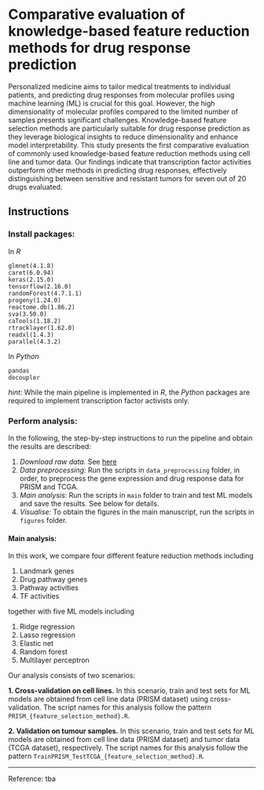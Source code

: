# Comparative evaluation of knowledge-based feature reduction methods for drug response prediction

Personalized medicine aims to tailor medical treatments to individual patients, and predicting drug responses from molecular profiles using machine learning (ML) is crucial for this goal. However, the high dimensionality of molecular profiles compared to the limited number of samples presents significant challenges. Knowledge-based feature selection methods are particularly suitable for drug response prediction as they leverage biological insights to reduce dimensionality and enhance model interpretability. This study presents the first comparative evaluation of commonly used knowledge-based feature reduction methods using cell line and tumor data. Our findings indicate that transcription factor activities outperform other methods in predicting drug responses, effectively distinguishing between sensitive and resistant tumors for seven out of 20 drugs evaluated.


## Instructions

### Install packages:

In *R*
```
glmnet(4.1.8)
caret(6.0.94)
keras(2.15.0)
tensorflow(2.16.0)
randomForest(4.7.1.1)
progeny(1.24.0)
reactome.db(1.86.2)
sva(3.50.0)
caTools(1.18.2)
rtracklayer(1.62.0)
readxl(1.4.3)
parallel(4.3.2)
```
In *Python*

```
pandas
decoupler
```
*hint:* While the main pipeline is implemented in *R*, the *Python* packages are required to implement transcription factor activists only.

### Perform analysis:

In the following, the step-by-step instructions to run the pipeline and obtain the results are described:

1. *Download raw data.* See [here](data/raw_data/README.md)
2. *Data preprocessing:* Run the scripts in ```data_preprocessing``` folder, in order, to preprocess the gene expression and drug response data for PRISM and TCGA.
3. *Main analysis*: Run the scripts in ```main``` folder to train and test ML models and save the results. See below for details.
4. *Visualise:* To obtain the figures in the main manuscript, run the scripts in ```figures``` folder.

#### Main analysis:

In this work, we compare four different feature reduction methods including

1. Landmark genes
2. Drug pathway genes
3. Pathway activities
4. TF activities

together with five ML models including

1. Ridge regression
2. Lasso regression
3. Elastic net
4. Random forest
5. Multilayer perceptron

Our analysis consists of two scenarios:

**1. Cross-validation on cell lines.** In this scenario, train and test sets for ML models are obtained from cell line data (PRISM dataset) using cross-validation. The script names for this analysis follow the pattern ```PRISM_{feature_selection_method}.R```.

**2. Validation on tumour samples.** In this scenario, train and test sets for ML models are obtained from cell line data (PRISM dataset) and tumor data (TCGA dataset), respectively. The script names for this analysis follow the pattern ```TrainPRISM_TestTCGA_{feature_selection_method}.R```.


---
Reference: tba



